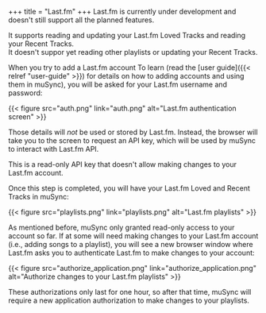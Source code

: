 +++
title = "Last.fm"
+++
Last.fm is currently under development and doesn't still support all the planned features.

It supports reading and updating your Last.fm Loved Tracks and reading your Recent Tracks.  
It doesn't suppor yet reading other playlists or updating your Recent Tracks.

When you try to add a Last.fm account To learn (read the [user guide]({{< relref "user-guide" >}}) for details on how to adding accounts and using them in muSync), you will be asked for your Last.fm username and password:

{{< figure src="auth.png" link="auth.png" alt="Last.fm authentication screen" >}}

Those details will _not_ be used or stored by Last.fm. Instead, the browser will take you to the screen to request an API key, which will be used by muSync to interact with Last.fm API.

This is a read-only API key that doesn't allow making changes to your Last.fm account.

Once this step is completed, you will have your Last.fm Loved and Recent Tracks in muSync:

{{< figure src="playlists.png" link="playlists.png" alt="Last.fm playlists" >}}

As mentioned before, muSync only granted read-only access to your account so far. If at some will need making changes to your Last.fm account (i.e., adding songs to a playlist), you will see a new browser window where Last.fm asks you to authenticate Last.fm to make changes to your account:

{{< figure src="authorize_application.png" link="authorize_application.png" alt="Authorize changes to your Last.fm playlists" >}}

These authorizations only last for one hour, so after that time, muSync will require a new application authorization to make changes to your playlists.
